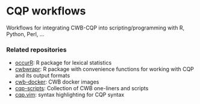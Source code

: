 # CQP workflows

Workflows for integrating CWB-CQP into scripting/programming with R, Python,
Perl, ...

### Related repositories

- [occurR](https://github.com/alex-raw/occurR): R package for lexical statistics
- [cwbwrapr](https://github.com/alex-raw/cwbwrapr): R package with convenience functions for working with CQP and its output formats
- [cwb-docker](https://github.com/alex-raw/docker-corpus-tool): CWB docker images
- [cqp-scripts](https://github.com/alex-raw/cqp-scripts): Collection of CWB one-liners and scripts
- [cqp.vim](https://github.com/alex-raw/cqp.vim): syntax highlighting for CQP syntax
